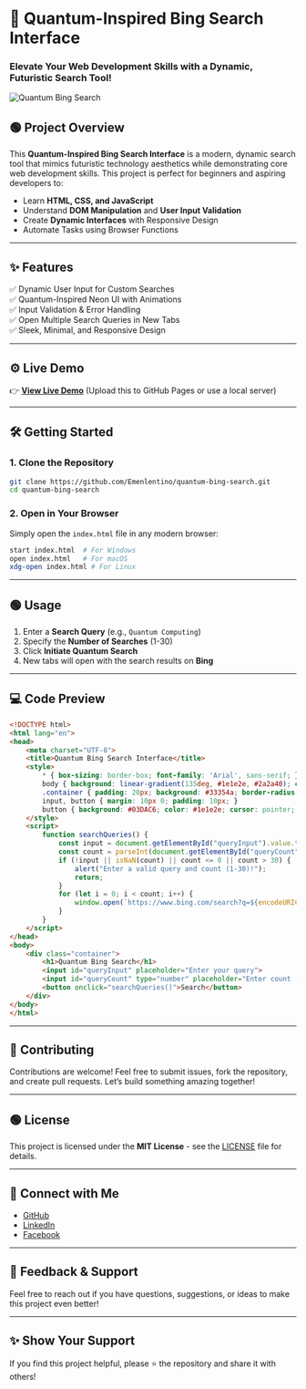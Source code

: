# 🚀 Quantum-Inspired Bing Search Interface

### Elevate Your Web Development Skills with a Dynamic, Futuristic Search Tool!

![Quantum Bing Search](https://via.placeholder.com/800x400?text=Quantum+Bing+Search+Interface)

## 🟢 Project Overview
This **Quantum-Inspired Bing Search Interface** is a modern, dynamic search tool that mimics futuristic technology aesthetics while demonstrating core web development skills. This project is perfect for beginners and aspiring developers to:
- Learn **HTML, CSS, and JavaScript**
- Understand **DOM Manipulation** and **User Input Validation**
- Create **Dynamic Interfaces** with Responsive Design
- Automate Tasks using Browser Functions

---

## ✨ Features
✅ Dynamic User Input for Custom Searches  
✅ Quantum-Inspired Neon UI with Animations  
✅ Input Validation & Error Handling  
✅ Open Multiple Search Queries in New Tabs  
✅ Sleek, Minimal, and Responsive Design  

---

## ⚙️ Live Demo
👉 **[View Live Demo](#)** (Upload this to GitHub Pages or use a local server)

---

## 🛠️ Getting Started
### 1. Clone the Repository
```bash
git clone https://github.com/Emenlentino/quantum-bing-search.git
cd quantum-bing-search
```

### 2. Open in Your Browser
Simply open the `index.html` file in any modern browser:
```bash
start index.html  # For Windows
open index.html   # For macOS
xdg-open index.html # For Linux
```

---

## 🟢 Usage
1. Enter a **Search Query** (e.g., `Quantum Computing`)  
2. Specify the **Number of Searches** (1-30)  
3. Click **Initiate Quantum Search**  
4. New tabs will open with the search results on **Bing**  

---

## 💻 Code Preview
```html
<!DOCTYPE html>
<html lang="en">
<head>
    <meta charset="UTF-8">
    <title>Quantum Bing Search Interface</title>
    <style>
        * { box-sizing: border-box; font-family: 'Arial', sans-serif; }
        body { background: linear-gradient(135deg, #1e1e2e, #2a2a40); color: #e0e0e0; }
        .container { padding: 20px; background: #33354a; border-radius: 10px; }
        input, button { margin: 10px 0; padding: 10px; }
        button { background: #03DAC6; color: #1e1e2e; cursor: pointer; }
    </style>
    <script>
        function searchQueries() {
            const input = document.getElementById("queryInput").value.trim();
            const count = parseInt(document.getElementById("queryCount").value);
            if (!input || isNaN(count) || count <= 0 || count > 30) {
                alert("Enter a valid query and count (1-30)!");
                return;
            }
            for (let i = 0; i < count; i++) {
                window.open(`https://www.bing.com/search?q=${encodeURIComponent(input + " " + (i + 1))}`, "_blank");
            }
        }
    </script>
</head>
<body>
    <div class="container">
        <h1>Quantum Bing Search</h1>
        <input id="queryInput" placeholder="Enter your query">
        <input id="queryCount" type="number" placeholder="Enter count (1-30)">
        <button onclick="searchQueries()">Search</button>
    </div>
</body>
</html>
```

---

## 🤝 Contributing
Contributions are welcome! Feel free to submit issues, fork the repository, and create pull requests. Let’s build something amazing together!

---

## 🟢 License
This project is licensed under the **MIT License** - see the [LICENSE](LICENSE) file for details.

---

## 🌟 Connect with Me
- [GitHub](https://github.com/Emenlentino)  
- [LinkedIn](https://www.linkedin.com/in/emenlentino/)  
- [Facebook](https://web.facebook.com/Emenlentino/)  

---

## 💬 Feedback & Support
Feel free to reach out if you have questions, suggestions, or ideas to make this project even better!

---

## ✨ Show Your Support
If you find this project helpful, please ⭐ the repository and share it with others!
